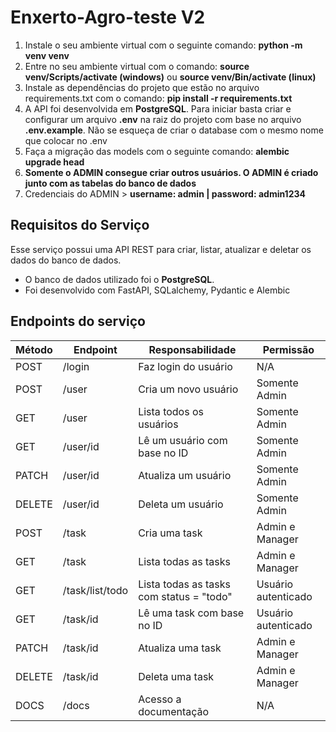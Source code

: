 # Enxerto-Agro-teste V2

 1. Instale o seu ambiente virtual com o seguinte comando: **python -m venv venv**
 2. Entre no seu ambiente virtual com o comando: **source venv/Scripts/activate (windows)** ou **source venv/Bin/activate (linux)**
 3. Instale as dependências do projeto que estão no arquivo requirements.txt com o comando: **pip install -r requirements.txt**
 4. A API foi desenvolvida em  **PostgreSQL**. Para iniciar basta criar e configurar um arquivo  **.env** na raiz do projeto com base no arquivo  **.env.example**. Não se esqueça de criar o database com o mesmo nome que colocar no .env
 5. Faça a migração das models com o seguinte comando: **alembic upgrade head**
 6. **Somente o ADMIN consegue criar outros usuários. O ADMIN é criado junto com as tabelas do banco de dados**
 7. Credenciais do ADMIN > **username: admin | password: admin1234**

## Requisitos do Serviço

Esse serviço possui uma API REST para criar, listar, atualizar e deletar os dados do banco de dados.

- O banco de dados utilizado foi  o **PostgreSQL**.
- Foi desenvolvido com FastAPI, SQLalchemy, Pydantic e Alembic

## Endpoints do serviço

| Método | Endpoint             | Responsabilidade                               | Permissão           |
| ------ | -------------------- | ---------------------------------------------- | ------------------- |
| POST   | /login               | Faz login do usuário                           | N/A                 |
| POST   | /user                | Cria um novo usuário                           | Somente Admin       |
| GET    | /user                | Lista todos os usuários                        | Somente Admin       |
| GET    | /user/id             | Lê um usuário com base no ID                   | Somente Admin       |
| PATCH  | /user/id             | Atualiza um usuário                            | Somente Admin       | 
| DELETE | /user/id             | Deleta um usuário                              | Somente Admin       |
| POST   | /task                | Cria uma task                                  | Admin e Manager     |
| GET    | /task                | Lista todas as tasks                           | Admin e Manager     |
| GET    | /task/list/todo      | Lista todas as tasks com status = "todo"       | Usuário autenticado |
| GET    | /task/id             | Lê uma task com base no ID                     | Usuário autenticado |
| PATCH  | /task/id             | Atualiza uma task                              | Admin e Manager     |
| DELETE | /task/id             | Deleta uma task                                | Admin e Manager     |
| DOCS   | /docs                | Acesso a documentação                          | N/A                 |
